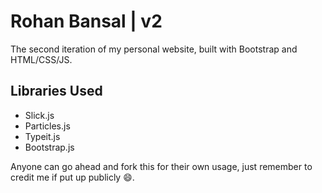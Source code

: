 # Rohan Bansal | v2

The second iteration of my personal website, built with Bootstrap and HTML/CSS/JS. 



## Libraries Used

- Slick.js
- Particles.js
- Typeit.js
- Bootstrap.js



Anyone can go ahead and fork this for their own usage, just remember to credit me if put up publicly :smile:.

